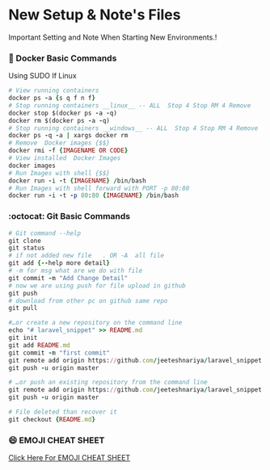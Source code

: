 # New Setup & Note's Files
Important Setting and Note When Starting New Environments.! 

### :whale: Docker Basic Commands
Using SUDO If Linux 

```ruby
# View running containers
docker ps -a {s q f n f}
# Stop running containers __linux__ -- ALL  Stop 4 Stop RM 4 Remove
docker stop $(docker ps -a -q)  
docker rm $(docker ps -a -q)
# Stop running containers __windows__ -- ALL  Stop 4 Stop RM 4 Remove
docker ps -q -a | xargs docker rm
# Remove  Docker images {$$}
docker rmi -f {IMAGENAME OR CODE}
# View installed  Docker Images
docker images
# Run Images with shell {$$}
docker run -i -t {IMAGENAME} /bin/bash
# Run Images with shell forward with PORT -p 80:80
docker run -i -t -p 80:80 {IMAGENAME} /bin/bash
```
### :octocat: Git Basic Commands 

```ruby
# Git command --help
git clone
git status
# if not added new file   . OR -A  all file 
git add {--help more detail}  
# -m for msg what are we do with file
git commit -m "Add Change Detail"  
# now we are using push for file upload in github
git push 
# download from other pc on github same repo
git pull 

#…or create a new repository on the command line
echo "# laravel_snippet" >> README.md
git init
git add README.md
git commit -m "first commit"
git remote add origin https://github.com/jeeteshnariya/laravel_snippet.git
git push -u origin master

# …or push an existing repository from the command line
git remote add origin https://github.com/jeeteshnariya/laravel_snippet.git
git push -u origin master

# File deleted than recover it  
git checkout {README.md}
 ```
 
### :smile: EMOJI CHEAT SHEET
[Click Here For EMOJI CHEAT SHEET](http://www.webpagefx.com/tools/emoji-cheat-sheet/)
